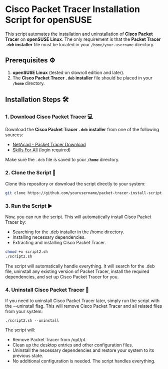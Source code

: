 # Cisco Packet Tracer Installation Script for openSUSE

This script automates the installation and uninstallation of **Cisco Packet Tracer** on **openSUSE Linux**. The only requirement is that the **Packet Tracer `.deb` installer** file must be located in your `/home/your-username` directory.

## Prerequisites ⚙️

1. **openSUSE Linux** (tested on slowroll edition and later).
2. The **Cisco Packet Tracer `.deb` installer** file should be placed in your **`/home`** directory.

## Installation Steps 🛠️

### 1. Download Cisco Packet Tracer 💻

Download the **Cisco Packet Tracer `.deb` installer** from one of the following sources:

- [NetAcad - Packet Tracer Download](https://www.netacad.com/portal/resources/packet-tracer)
- [Skills For All](https://skillsforall.com/resources/lab-downloads) (login required)

Make sure the `.deb` file is saved to your **`/home`** directory.

### 2. Clone the Script 📂

Clone this repository or download the script directly to your system:

```bash
git clone https://github.com/yourusername/packet-tracer-install-script.git
```

### 3. Run the Script ▶️

Now, you can run the script. This will automatically install Cisco Packet Tracer by:

- Searching for the .deb installer in the /home directory.
- Installing necessary dependencies.
- Extracting and installing Cisco Packet Tracer.

```bash
chmod +x script2.sh
./script2.sh
```
The script will automatically handle everything. It will search for the .deb file, uninstall any existing version of Packet Tracer, install the required dependencies, and set up Cisco Packet Tracer for you.

### 4. Uninstall Cisco Packet Tracer 🧹
If you need to uninstall Cisco Packet Tracer later, simply run the script with the --uninstall flag. This will remove Cisco Packet Tracer and all related files from your system:

```
./script2.sh --uninstall
```

The script will:

- Remove Packet Tracer from /opt/pt.
- Clean up the desktop entries and other configuration files.
- Uninstall the necessary dependencies and restore your system to its previous state.
- No additional configuration is needed. The script handles everything.
